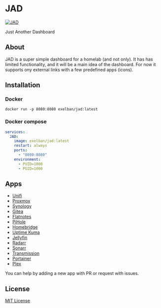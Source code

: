 # JAD

[![JAD](https://serhiy.s3.eu-central-1.amazonaws.com/Github_repo/JAD/cover.png)](https://github.com/exelban/JAD)

Just Another Dashboard

## About

JAD is a super simple dashboard for a homelab (and not only). It has has limited functionality, and it will be a main idea of the dashboard. For now it supports ony external links with a few predefined apps (icons).

## Installation

### Docker
```
docker run -p 8080:8080 exelban/jad:latest
```

### Docker compose

```yaml
services:
  JAD:
    image: exelban/jad:latest
    restart: always
    ports:
      - "8080:8080"
    environment:
      - PUID=1000
      - PGID=1000
```

## Apps

- [Unifi](https://ui.com)
- [Proxmox](https://www.proxmox.com)
- [Synology](https://www.synology.com)
- [Gitea](https://gitea.com)
- [Flatnotes](https://github.com/dullage/flatnotes)
- [PiHole](https://pi-hole.net)
- [Homebridge](https://homebridge.io)
- [Uptime Kuma](https://github.com/louislam/uptime-kuma)
- [Jellyfin](https://jellyfin.org)
- [Radarr](https://github.com/Radarr/Radarr)
- [Sonarr](https://github.com/Sonarr/Sonarr)
- [Transmission](https://transmissionbt.com)
- [Portainer](https://www.portainer.io)
- [Plex](https://www.plex.tv)

You can help by adding a new app with PR or request with issues.

## License
[MIT License](https://github.com/exelban/JAD/blob/master/LICENSE)